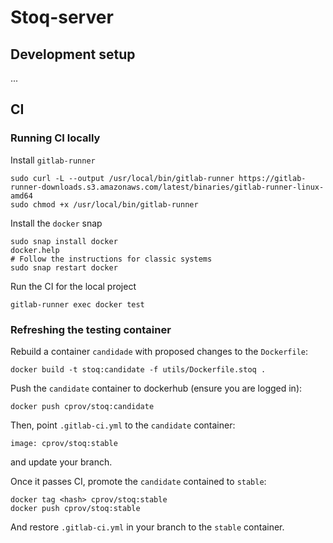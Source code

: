 # Stoq-server

## Development setup

...

## CI


### Running CI locally

Install `gitlab-runner`

    sudo curl -L --output /usr/local/bin/gitlab-runner https://gitlab-runner-downloads.s3.amazonaws.com/latest/binaries/gitlab-runner-linux-amd64
    sudo chmod +x /usr/local/bin/gitlab-runner

Install the `docker` snap

    sudo snap install docker
    docker.help
    # Follow the instructions for classic systems
    sudo snap restart docker

Run the CI for the local project

    gitlab-runner exec docker test


### Refreshing the testing container

Rebuild a container `candidade` with proposed changes to the `Dockerfile`:

    docker build -t stoq:candidate -f utils/Dockerfile.stoq .

Push the `candidate` container to dockerhub (ensure you are logged in):

    docker push cprov/stoq:candidate

Then, point `.gitlab-ci.yml` to the `candidate` container:

    image: cprov/stoq:stable

and update your branch.

Once it passes CI, promote the `candidate` contained to `stable`:

    docker tag <hash> cprov/stoq:stable
    docker push cprov/stoq:stable

And restore `.gitlab-ci.yml` in your branch to the `stable` container.
